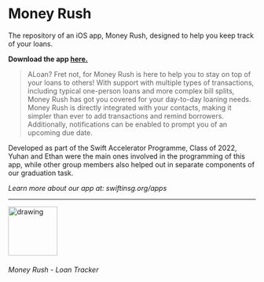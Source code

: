 # Money Rush

The repository of an iOS app, Money Rush, designed to help you keep track of your loans. 

**Download the app [here.](app.swiftinsg.org/moneyrush)**

>ALoan? Fret not, for Money Rush is here to help you to stay on top of your loans to others! With support with multiple types of transactions, including typical one-person loans and more complex bill splits, Money Rush has got you covered for your day-to-day loaning needs.
Money Rush is directly integrated with your contacts, making it simpler than ever to add transactions and remind borrowers. Additionally, notifications can be enabled to prompt you of an upcoming due date.

Developed as part of the Swift Accelerator Programme, Class of 2022, Yuhan and Ethan were the main ones involved in the programming of this app, while other group members also helped out in separate components of our graduation task. 

_Learn more about our app at: swiftinsg.org/apps_

---
<img src="https://user-images.githubusercontent.com/103890582/206902183-89d466fa-7a4a-4f89-a91c-33167cb957f5.png" alt="drawing" width="100"/>

###### Money Rush - Loan Tracker

